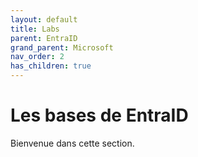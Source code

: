 ```yaml
---
layout: default
title: Labs
parent: EntraID
grand_parent: Microsoft
nav_order: 2
has_children: true
---
```


# Les bases de EntraID

Bienvenue dans cette section.
